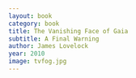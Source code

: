 ```yaml
---
layout: book
category: book
title: The Vanishing Face of Gaia
subtitle: A Final Warning
author: James Lovelock
year: 2010
image: tvfog.jpg
---
```

